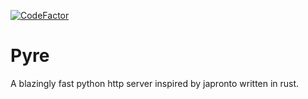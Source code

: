 [![CodeFactor](https://www.codefactor.io/repository/github/project-dream-weaver/pyre/badge)](https://www.codefactor.io/repository/github/project-dream-weaver/pyre)

# Pyre
A blazingly fast python http server inspired by japronto written in rust.
